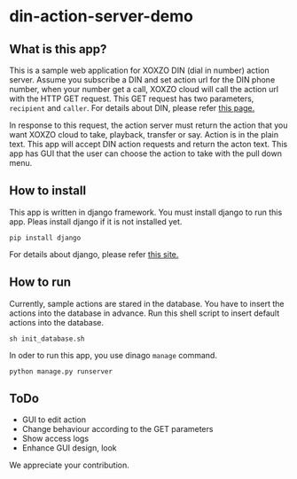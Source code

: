 # din-action-server-demo

## What is this app?

This is a sample web application for XOXZO DIN (dial in number) action server.
Assume you subscribe a DIN and set action url for the DIN phone number, when your number
get a call, XOXZO cloud will call the action url with the HTTP GET request.
This GET request has two parameters, `recipient` and `caller`. 
For details about DIN, please refer [this page.](http://docs.xoxzo.com/en/din.html)

In response to this request, the action server must return the action that you want XOXZO cloud to take,
playback, transfer or say. Action is in the plain text.
This app will accept DIN action requests and return the acton text.
This app has GUI that the user can choose the action to take with the pull down menu.

## How to install

This app is written in django framework. You must install django to run this app.
Pleas install django if it is not installed yet.

    pip install django

For details about django, please refer [this site.](https://www.djangoproject.com)

## How to run

Currently, sample actions are stared in the database.
You have to insert the actions into the database in advance.
Run this shell script to insert default actions into the database.

    sh init_database.sh
    
In oder to run this app, you use dinago `manage` command.
    
    python manage.py runserver

## ToDo

+ GUI to edit action
+ Change behaviour according to the GET parameters
+ Show access logs
+ Enhance GUI design, look

We appreciate your contribution.